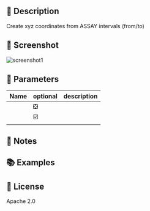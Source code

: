 ## 📌 Description
Create xyz coordinates from ASSAY intervals (from/to)
## 📸 Screenshot
![screenshot1](./assets/db_desurvey_straight1.png)
## 📝 Parameters
Name|optional|description
---|---|------
||❎||
||☑️||
## 📓 Notes
## 📚 Examples
## 💎 License
Apache 2.0
